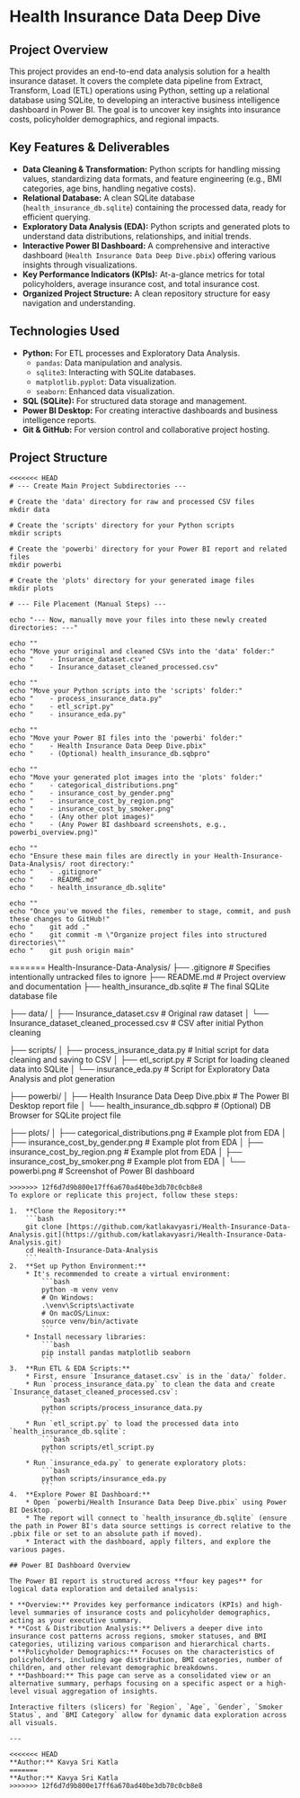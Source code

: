 # Health Insurance Data Deep Dive

## Project Overview

This project provides an end-to-end data analysis solution for a health insurance dataset. It covers the complete data pipeline from Extract, Transform, Load (ETL) operations using Python, setting up a relational database using SQLite, to developing an interactive business intelligence dashboard in Power BI. The goal is to uncover key insights into insurance costs, policyholder demographics, and regional impacts.

## Key Features & Deliverables

* **Data Cleaning & Transformation:** Python scripts for handling missing values, standardizing data formats, and feature engineering (e.g., BMI categories, age bins, handling negative costs).
* **Relational Database:** A clean SQLite database (`health_insurance_db.sqlite`) containing the processed data, ready for efficient querying.
* **Exploratory Data Analysis (EDA):** Python scripts and generated plots to understand data distributions, relationships, and initial trends.
* **Interactive Power BI Dashboard:** A comprehensive and interactive dashboard (`Health Insurance Data Deep Dive.pbix`) offering various insights through visualizations.
* **Key Performance Indicators (KPIs):** At-a-glance metrics for total policyholders, average insurance cost, and total insurance cost.
* **Organized Project Structure:** A clean repository structure for easy navigation and understanding.

## Technologies Used

* **Python:** For ETL processes and Exploratory Data Analysis.
    * `pandas`: Data manipulation and analysis.
    * `sqlite3`: Interacting with SQLite databases.
    * `matplotlib.pyplot`: Data visualization.
    * `seaborn`: Enhanced data visualization.
* **SQL (SQLite):** For structured data storage and management.
* **Power BI Desktop:** For creating interactive dashboards and business intelligence reports.
* **Git & GitHub:** For version control and collaborative project hosting.

## Project Structure
```
<<<<<<< HEAD
# --- Create Main Project Subdirectories ---

# Create the 'data' directory for raw and processed CSV files
mkdir data

# Create the 'scripts' directory for your Python scripts
mkdir scripts

# Create the 'powerbi' directory for your Power BI report and related files
mkdir powerbi

# Create the 'plots' directory for your generated image files
mkdir plots

# --- File Placement (Manual Steps) ---

echo "--- Now, manually move your files into these newly created directories: ---"

echo ""
echo "Move your original and cleaned CSVs into the 'data' folder:"
echo "    - Insurance_dataset.csv"
echo "    - Insurance_dataset_cleaned_processed.csv"

echo ""
echo "Move your Python scripts into the 'scripts' folder:"
echo "    - process_insurance_data.py"
echo "    - etl_script.py"
echo "    - insurance_eda.py"

echo ""
echo "Move your Power BI files into the 'powerbi' folder:"
echo "    - Health Insurance Data Deep Dive.pbix"
echo "    - (Optional) health_insurance_db.sqbpro"

echo ""
echo "Move your generated plot images into the 'plots' folder:"
echo "    - categorical_distributions.png"
echo "    - insurance_cost_by_gender.png"
echo "    - insurance_cost_by_region.png"
echo "    - insurance_cost_by_smoker.png"
echo "    - (Any other plot images)"
echo "    - (Any Power BI dashboard screenshots, e.g., powerbi_overview.png)"

echo ""
echo "Ensure these main files are directly in your Health-Insurance-Data-Analysis/ root directory:"
echo "    - .gitignore"
echo "    - README.md"
echo "    - health_insurance_db.sqlite"

echo ""
echo "Once you've moved the files, remember to stage, commit, and push these changes to GitHub!"
echo "    git add ."
echo "    git commit -m \"Organize project files into structured directories\""
echo "    git push origin main"

```


=======
Health-Insurance-Data-Analysis/
├── .gitignore                                     # Specifies intentionally untracked files to ignore
├── README.md                                      # Project overview and documentation
├── health_insurance_db.sqlite                     # The final SQLite database file

├── data/
│   ├── Insurance_dataset.csv                      # Original raw dataset
│   └── Insurance_dataset_cleaned_processed.csv    # CSV after initial Python cleaning

├── scripts/
│   ├── process_insurance_data.py                  # Initial script for data cleaning and saving to CSV
│   ├── etl_script.py                              # Script for loading cleaned data into SQLite
│   └── insurance_eda.py                           # Script for Exploratory Data Analysis and plot generation

├── powerbi/
│   ├── Health Insurance Data Deep Dive.pbix       # The Power BI Desktop report file
│   └── health_insurance_db.sqbpro                 # (Optional) DB Browser for SQLite project file

├── plots/
│   ├── categorical_distributions.png              # Example plot from EDA
│   ├── insurance_cost_by_gender.png               # Example plot from EDA
│   ├── insurance_cost_by_region.png               # Example plot from EDA
│   ├── insurance_cost_by_smoker.png               # Example plot from EDA
│   └── powerbi.png                                # Screenshot of Power BI dashboard
```
>>>>>>> 12f6d7d9b800e17ff6a670ad40be3db70c0cb8e8
To explore or replicate this project, follow these steps:

1.  **Clone the Repository:**
    ```bash
    git clone [https://github.com/katlakavyasri/Health-Insurance-Data-Analysis.git](https://github.com/katlakavyasri/Health-Insurance-Data-Analysis.git)
    cd Health-Insurance-Data-Analysis
    ```
2.  **Set up Python Environment:**
    * It's recommended to create a virtual environment:
        ```bash
        python -m venv venv
        # On Windows:
        .\venv\Scripts\activate
        # On macOS/Linux:
        source venv/bin/activate
        ```
    * Install necessary libraries:
        ```bash
        pip install pandas matplotlib seaborn
        ```
3.  **Run ETL & EDA Scripts:**
    * First, ensure `Insurance_dataset.csv` is in the `data/` folder.
    * Run `process_insurance_data.py` to clean the data and create `Insurance_dataset_cleaned_processed.csv`:
        ```bash
        python scripts/process_insurance_data.py
        ```
    * Run `etl_script.py` to load the processed data into `health_insurance_db.sqlite`:
        ```bash
        python scripts/etl_script.py
        ```
    * Run `insurance_eda.py` to generate exploratory plots:
        ```bash
        python scripts/insurance_eda.py
        ```
4.  **Explore Power BI Dashboard:**
    * Open `powerbi/Health Insurance Data Deep Dive.pbix` using Power BI Desktop.
    * The report will connect to `health_insurance_db.sqlite` (ensure the path in Power BI's data source settings is correct relative to the .pbix file or set to an absolute path if moved).
    * Interact with the dashboard, apply filters, and explore the various pages.

## Power BI Dashboard Overview

The Power BI report is structured across **four key pages** for logical data exploration and detailed analysis:

* **Overview:** Provides key performance indicators (KPIs) and high-level summaries of insurance costs and policyholder demographics, acting as your executive summary.
* **Cost & Distribution Analysis:** Delivers a deeper dive into insurance cost patterns across regions, smoker statuses, and BMI categories, utilizing various comparison and hierarchical charts.
* **Policyholder Demographics:** Focuses on the characteristics of policyholders, including age distribution, BMI categories, number of children, and other relevant demographic breakdowns.
* **Dashboard:** This page can serve as a consolidated view or an alternative summary, perhaps focusing on a specific aspect or a high-level visual aggregation of insights.

Interactive filters (slicers) for `Region`, `Age`, `Gender`, `Smoker Status`, and `BMI Category` allow for dynamic data exploration across all visuals.

---

<<<<<<< HEAD
**Author:** Kavya Sri Katla
=======
**Author:** Kavya Sri Katla
>>>>>>> 12f6d7d9b800e17ff6a670ad40be3db70c0cb8e8
